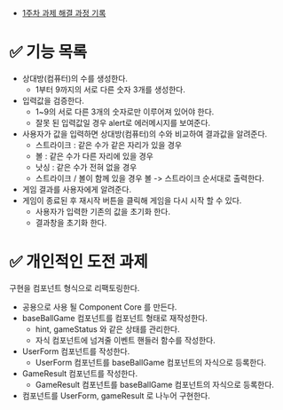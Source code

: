 - [1주차 과제 해결 과정 기록](https://observant-aardwolf-5e1.notion.site/1-8bae005ffbf040bb97689b96b4c62633)


# ✅ 기능 목록 
- 상대방(컴퓨터)의 수를 생성한다.
    - 1부터 9까지의 서로 다른 숫자 3개를 생성한다. 
- 입력값을 검증한다.
    - 1~9의 서로 다른 3개의 숫자로만 이루어져 있어야 한다. 
    - 잘못 된 입력값일 경우 alert로 에러메시지를 보여준다.  
- 사용자가 값을 입력하면 상대방(컴퓨터)의 수와 비교하여 결과값을 알려준다.
    - 스트라이크 : 같은 수가 같은 자리가 있을 경우
    - 볼 : 같은 수가 다른 자리에 있을 경우
    - 낫싱 : 같은 수가 전혀 없을 경우
    - 스트라이크 / 볼이 함께 있을 경우 볼 -> 스트라이크 순서대로 출력한다. 
- 게임 결과를 사용자에게 알려준다.
- 게임이 종료된 후 재시작 버튼을 클릭해 게임을 다시 시작 할 수 있다.
    - 사용자가 입력한 기존의 값을 초기화 한다.
    - 결과창을 초기화 한다. 

# ✅ 개인적인 도전 과제
구현을 컴포넌트 형식으로 리팩토링한다.
- 공용으로 사용 될 Component Core 를 만든다.
- baseBallGame 컴포넌트를 컴포넌트 형태로 재작성한다.
    - hint, gameStatus 와 같은 상태를 관리한다.
    - 자식 컴포넌트에 넘겨줄 이벤트 핸들러 함수를 작성한다. 
- UserForm 컴포넌트를 작성한다.
    - UserForm 컴포넌트를 baseBallGame 컴포넌트의 자식으로 등록한다.
- GameResult 컴포넌트를 작성한다.
    - GameResult 컴포넌트를 baseBallGame 컴포넌트의 자식으로 등록한다.
- 컴포넌트를 UserForm, gameResult 로 나누어 구현한다.